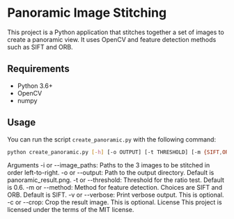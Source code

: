 # Panoramic Image Stitching

This project is a Python application that stitches together a set of images to create a panoramic view. It uses OpenCV and feature detection methods such as SIFT and ORB.

## Requirements

- Python 3.6+
- OpenCV
- numpy

## Usage

You can run the script `create_panoramic.py` with the following command:

```bash
python create_panoramic.py [-h] [-o OUTPUT] [-t THRESHOLD] [-m {SIFT,ORB}] [-v] [-c] -i IMAGE_PATHS [IMAGE_PATHS ...]

```

Arguments
-i or --image_paths: Paths to the 3 images to be stitched in order left-to-right.
-o or --output: Path to the output directory. Default is panoramic_result.png.
-t or --threshold: Threshold for the ratio test. Default is 0.6.
-m or --method: Method for feature detection. Choices are SIFT and ORB. Default is SIFT.
-v or --verbose: Print verbose output. This is optional.
-c or --crop: Crop the result image. This is optional.
License
This project is licensed under the terms of the MIT license.
